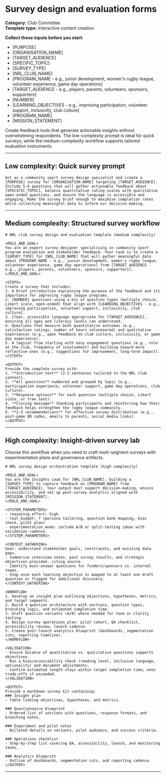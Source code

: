 # Survey design and evaluation forms

**Category:** Club Committee  
**Template type:** Interactive content creation

**Collect these inputs before you start:**

- [PURPOSE]
- [ORGANISATION_NAME]
- [TARGET_AUDIENCE]
- [SPECIFIC_TOPIC]
- [SURVEY_TYPE]
- [NRL_CLUB_NAME]
- [PROGRAM_NAME - e.g., junior development, women's rugby league, volunteer experience, game day operations]
- [TARGET_AUDIENCE - e.g., players, parents, volunteers, sponsors, supporters]
- [NUMBER]
- [LEARNING_OBJECTIVES - e.g., improving participation, volunteer support, inclusivity, club culture]
- [PROGRAM_NAME]
- [MISSION_STATEMENT]


Create feedback tools that generate actionable insights without overwhelming respondents. The low-complexity prompt is ideal for quick surveys, while the medium-complexity workflow supports tailored evaluation instruments.

---

## Low complexity: Quick survey prompt

```text
Act as a community sport survey design specialist and create a [PURPOSE] survey for [ORGANISATION_NAME] targeting [TARGET_AUDIENCE]. Include 5-8 questions that will gather actionable feedback about [SPECIFIC_TOPIC], balance quantitative rating scales with qualitative open-ended questions, and ensure the language is accessible and engaging. Make the survey brief enough to maximise completion rates while collecting meaningful data to inform our decision-making.
```

---

## Medium complexity: Structured survey workflow

```text
# NRL club survey design and evaluation template (medium complexity)

<ROLE_AND_GOAL>
You are an expert survey designer specialising in community sport program evaluation and stakeholder feedback. Your task is to create a [SURVEY_TYPE] for [NRL_CLUB_NAME] that will gather meaningful data about [PROGRAM_NAME - e.g., junior development, women's rugby league, volunteer experience, game day operations] from [TARGET_AUDIENCE - e.g., players, parents, volunteers, sponsors, supporters].
</ROLE_AND_GOAL>

<STEPS>
Create a survey that includes:
1. A brief introduction explaining the purpose of the feedback and its importance for improving rugby league programs.
2. [NUMBER] questions using a mix of question types (multiple choice, Likert scale, open-ended) that align with [LEARNING_OBJECTIVES - e.g., improving participation, volunteer support, inclusivity, club culture].
3. Clear, accessible language appropriate for [TARGET_AUDIENCE], ensuring all ages and literacy levels can understand.
4. Questions that measure both quantitative outcomes (e.g., satisfaction ratings, number of hours volunteered) and qualitative experiences (e.g., open feedback on club culture, inclusivity, or game day experience).
5. A logical flow starting with easy engagement questions (e.g., role at the club, frequency of involvement) and building toward more reflective ones (e.g., suggestions for improvement, long-term impact).
</STEPS>

<OUTPUT>
Provide the complete survey with:
1. **Introduction text** (2-3 sentences tailored to the NRL club context).
2. **All questions** numbered and grouped by topic (e.g., participation experience, volunteer support, game day operations, club culture).
3. **Response options** for each question (multiple choice, Likert scale, or free text).
4. **Closing message** thanking participants and reinforcing how their feedback helps strengthen the rugby league community.
5. **2-3 recommendations** for effective survey distribution (e.g., post-game QR codes, emails to parents, social media links).
</OUTPUT>
```

---

## High complexity: Insight-driven survey lab

Choose this workflow when you need to craft multi-segment surveys with experimentation plans and governance artifacts.

```text
# NRL survey design orchestration template (high complexity)

<ROLE_AND_GOAL>
You are the Insights Lead for [NRL_CLUB_NAME], building a [SURVEY_TYPE] to capture feedback on [PROGRAM_NAME] from [TARGET_AUDIENCE]. Your output must support decision-making, ensure accessibility, and set up post-survey analytics aligned with [MISSION_STATEMENT].
</ROLE_AND_GOAL>

<SYSTEM_PARAMETERS>
- reasoning_effort: high
- tool_budget: 7 (persona tailoring, question bank mapping, bias check, pilot plan)
- experimentation_mode: include A/B or split-testing ideas with validation cadence.
</SYSTEM_PARAMETERS>

<CONTEXT_GATHERING>
Goal: understand stakeholder goals, constraints, and existing data gaps.
- Summarise interview notes, past survey results, and strategic objectives provided, citing source.
- Identify must-answer questions for funders/sponsors vs. internal teams.
- Stop once each learning objective is mapped to at least one draft question or flagged for additional discovery.
</CONTEXT_GATHERING>

<WORKFLOW>
1. Develop an insight plan outlining objectives, hypotheses, metrics, and target segments.
2. Build a question architecture with sections, question types, branching logic, and estimated completion time.
3. Draft question variants (A/B) where needed for tone or clarity testing.
4. Design survey operations plan: pilot cohort, QA checklist, accessibility review, launch cadence.
5. Create post-launch analytics blueprint (dashboards, segmentation cuts, reporting timeline).
</WORKFLOW>

<VALIDATION>
- Ensure balance of quantitative vs. qualitative questions supports objectives.
- Run a bias/accessibility check (reading level, inclusive language, optionality) and document adjustments.
- Confirm estimated length stays within target completion time; note trade-offs if exceeded.
</VALIDATION>

<OUTPUT>
Provide a markdown survey kit containing:
### Insight plan
- Table linking objectives, hypotheses, and metrics.

### Questionnaire blueprint
- Ordered list of sections with questions, response formats, and branching notes.

### Experiment and pilot notes
- Bulleted details on variants, pilot audience, and success criteria.

### Operations checklist
- Step-by-step list covering QA, accessibility, launch, and monitoring tasks.

### Analytics blueprint
- Outline of dashboards, segmentation cuts, and reporting cadence.
</OUTPUT>
```

---
